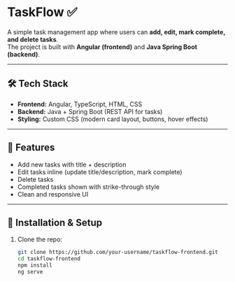 # TaskFlow ✅

A simple task management app where users can **add, edit, mark complete, and delete tasks**.  
The project is built with **Angular (frontend)** and **Java Spring Boot (backend)**.

---

## 🛠️ Tech Stack

- **Frontend:** Angular, TypeScript, HTML, CSS
- **Backend:** Java + Spring Boot (REST API for tasks)
- **Styling:** Custom CSS (modern card layout, buttons, hover effects)

---

## 🚀 Features

- Add new tasks with title + description
- Edit tasks inline (update title/description, mark complete)
- Delete tasks
- Completed tasks shown with strike-through style
- Clean and responsive UI

---

## 🚀 Installation & Setup

1. Clone the repo:
   ```bash
   git clone https://github.com/your-username/taskflow-frontend.git
   cd taskflow-frontend
   npm install
   ng serve
   ```
